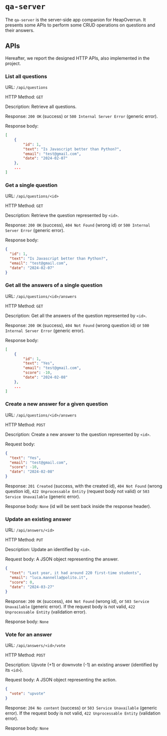 # `qa-server`

The `qa-server` is the server-side app companion for HeapOverrun. It presents some APIs to perform some CRUD operations on questions and their answers.

## APIs

Hereafter, we report the designed HTTP APIs, also implemented in the project.

### List all questions

URL: `/api/questions`

HTTP Method: `GET`

Description: Retrieve all questions.

Response: `200 OK` (success) or `500 Internal Server Error` (generic error).

Response body:

```json
[
    {
        "id": 1,
        "text": "Is Javascript better than Python?",
        "email": "test@gmail.com",
        "date": "2024-02-07"
    },
    ...
]
```

### Get a single question

URL: `/api/questions/<id>`

HTTP Method: `GET`

Description: Retrieve the question represented by `<id>`.

Response: `200 OK` (success), `404 Not Found` (wrong id) or `500 Internal Server Error` (generic error).

Response body:

```json
{
  "id": 1,
  "text": "Is Javascript better than Python?",
  "email": "test@gmail.com",
  "date": "2024-02-07"
}
```

### Get all the answers of a single question

URL: `/api/questions/<id>/answers`

HTTP Method: `GET`

Description: Get all the answers of the question represented by `<id>`.

Response: `200 OK` (success), `404 Not Found` (wrong question id) or `500 Internal Server Error` (generic error).

Response body:

```json
[
    {
        "id": 1,
        "text": "Yes",
        "email": "test@gmail.com",
        "score": -10,
        "date": "2024-02-08"
    },
    ...
]
```

### Create a new answer for a given question

URL: `/api/questions/<id>/answers`

HTTP Method: `POST`

Description: Create a new answer to the question represented by `<id>`.

Request body:

```json
{
  "text": "Yes",
  "email": "test@gmail.com",
  "score": -10,
  "date": "2024-02-08"
}
```

Response: `201 Created` (success, with the created id), `404 Not Found` (wrong question id), `422 Unprocessable Entity` (request body not valid) or `503 Service Unavailable` (generic error).

Response body: `None` (id will be sent back inside the response header).

### Update an existing answer

URL: `/api/answers/<id>`

HTTP Method: `PUT`

Description: Update an identified by `<id>`.

Request body: A JSON object representing the answer.

```json
{
  "text": "Last year, it had around 220 first-time students",
  "email": "luca.mannella@polito.it",
  "score": 0,
  "date": "2024-03-27"
}
```

Response: `200 OK` (success), `404 Not Found` (wrong id), or `503 Service Unavailable` (generic error). If the request body is not valid, `422 Unprocessable Entity` (validation error).

Response body: `None`

### Vote for an answer

URL: `/api/answers/<id>/vote`

HTTP Method: `POST`

Description: Upvote (+1) or downvote (-1) an existing answer (identified by its `<id>`).

Request body: A JSON object representing the action.

```json
{
  "vote": "upvote"
}
```

Response: `204 No content` (success) or `503 Service Unavailable` (generic error). If the request body is not valid, `422 Unprocessable Entity` (validation error).

Response body: `None`
